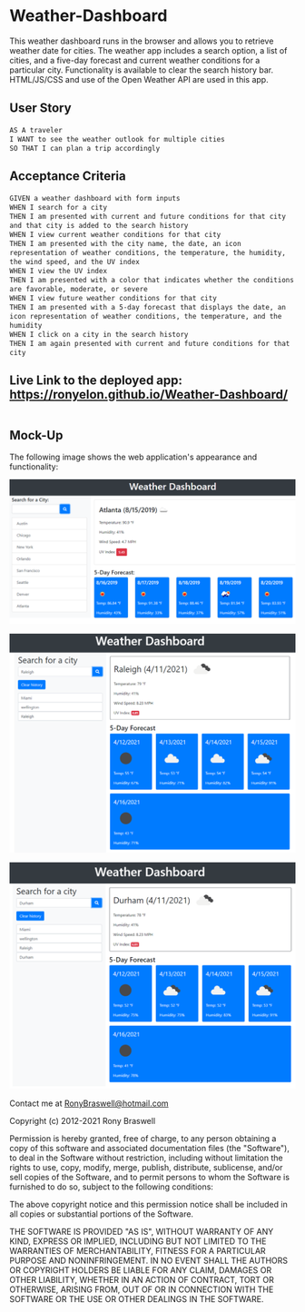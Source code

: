 # Weather-Dashboard

This weather dashboard runs in the browser and allows you to retrieve weather date for cities. The weather app includes a search option, a list of cities, and a five-day forecast and current weather conditions for a particular city. Functionality is available to clear the search history bar.  HTML/JS/CSS and use of the Open Weather API are used in this app. 

## User Story

```
AS A traveler
I WANT to see the weather outlook for multiple cities
SO THAT I can plan a trip accordingly
```

## Acceptance Criteria

```
GIVEN a weather dashboard with form inputs
WHEN I search for a city
THEN I am presented with current and future conditions for that city and that city is added to the search history
WHEN I view current weather conditions for that city
THEN I am presented with the city name, the date, an icon representation of weather conditions, the temperature, the humidity, the wind speed, and the UV index
WHEN I view the UV index
THEN I am presented with a color that indicates whether the conditions are favorable, moderate, or severe
WHEN I view future weather conditions for that city
THEN I am presented with a 5-day forecast that displays the date, an icon representation of weather conditions, the temperature, and the humidity
WHEN I click on a city in the search history
THEN I am again presented with current and future conditions for that city
```

## Live Link to the deployed app:    https://ronyelon.github.io/Weather-Dashboard/


```
```

## Mock-Up

The following image shows the web application's appearance and functionality:

![Mockup](https://github.com/ronyelon/Weather-Dashboard/blob/main/assets/weather-dashboard-mockup.png)




![Mockup](https://github.com/ronyelon/Weather-Dashboard/blob/main/assets/Screenshot1.PNG)




![Mockup](https://github.com/ronyelon/Weather-Dashboard/blob/main/assets/Screenshot2.PNG)





Contact me at RonyBraswell@hotmail.com


Copyright (c) 2012-2021 Rony Braswell

Permission is hereby granted, free of charge, to any person obtaining a copy of this software and associated documentation files (the "Software"), to deal in the Software without restriction, including without limitation the rights to use, copy, modify, merge, publish, distribute, sublicense, and/or sell copies of the Software, and to permit persons to whom the Software is furnished to do so, subject to the following conditions:

The above copyright notice and this permission notice shall be included in all copies or substantial portions of the Software.

THE SOFTWARE IS PROVIDED "AS IS", WITHOUT WARRANTY OF ANY KIND, EXPRESS OR IMPLIED, INCLUDING BUT NOT LIMITED TO THE WARRANTIES OF MERCHANTABILITY, FITNESS FOR A PARTICULAR PURPOSE AND NONINFRINGEMENT. IN NO EVENT SHALL THE AUTHORS OR COPYRIGHT HOLDERS BE LIABLE FOR ANY CLAIM, DAMAGES OR OTHER LIABILITY, WHETHER IN AN ACTION OF CONTRACT, TORT OR OTHERWISE, ARISING FROM, OUT OF OR IN CONNECTION WITH THE SOFTWARE OR THE USE OR OTHER DEALINGS IN THE SOFTWARE.
